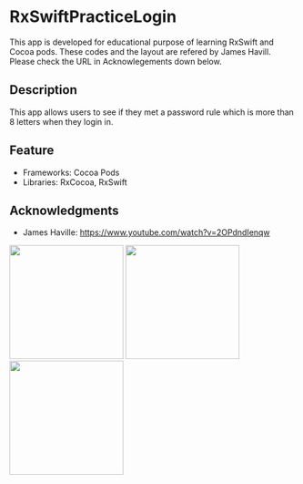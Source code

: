 # RxSwiftPracticeLogin
This app is developed for educational purpose of learning RxSwift and Cocoa pods.
These codes and the layout are refered by James Havill. Please check the URL in Acknowlegements down below.


## Description
This app allows users to see if they met a password rule which is more than 8 letters when they login in.



## Feature
* Frameworks: Cocoa Pods
* Libraries: RxCocoa, RxSwift


## Acknowledgments
* James Haville: https://www.youtube.com/watch?v=2OPdndIenqw


<img src="https://user-images.githubusercontent.com/65770008/177876919-980a8bde-e074-426c-a3aa-83f6cbc2cf5e.png" width="200">
<img src="https://user-images.githubusercontent.com/65770008/177876924-b3cbf79b-1b0c-4ad0-af83-763f8d36a77e.png" width="200">
<img src="https://user-images.githubusercontent.com/65770008/177876927-ad81a84a-d7c2-4814-8fda-7f2be15da47b.png" width="200">


